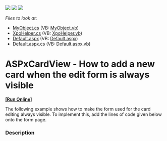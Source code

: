 <!-- default badges list -->
![](https://img.shields.io/endpoint?url=https://codecentral.devexpress.com/api/v1/VersionRange/128530078/15.1.5%2B)
[![](https://img.shields.io/badge/Open_in_DevExpress_Support_Center-FF7200?style=flat-square&logo=DevExpress&logoColor=white)](https://supportcenter.devexpress.com/ticket/details/T280421)
[![](https://img.shields.io/badge/📖_How_to_use_DevExpress_Examples-e9f6fc?style=flat-square)](https://docs.devexpress.com/GeneralInformation/403183)
<!-- default badges end -->
<!-- default file list -->
*Files to look at*:

* [MyObject.cs](./CS/App_Code/MyObject.cs) (VB: [MyObject.vb](./VB/App_Code/MyObject.vb))
* [XpoHelper.cs](./CS/App_Code/XpoHelper.cs) (VB: [XpoHelper.vb](./VB/App_Code/XpoHelper.vb))
* [Default.aspx](./CS/Default.aspx) (VB: [Default.aspx](./VB/Default.aspx))
* [Default.aspx.cs](./CS/Default.aspx.cs) (VB: [Default.aspx.vb](./VB/Default.aspx.vb))
<!-- default file list end -->
# ASPxCardView - How to add a new card when the edit form is always visible
<!-- run online -->
**[[Run Online]](https://codecentral.devexpress.com/t280421/)**
<!-- run online end -->


The following example shows how to make the form used for the card editing always visible. To implement this, add the lines of code given below onto the form page.


<h3>Description</h3>

&nbsp;

<br/>


